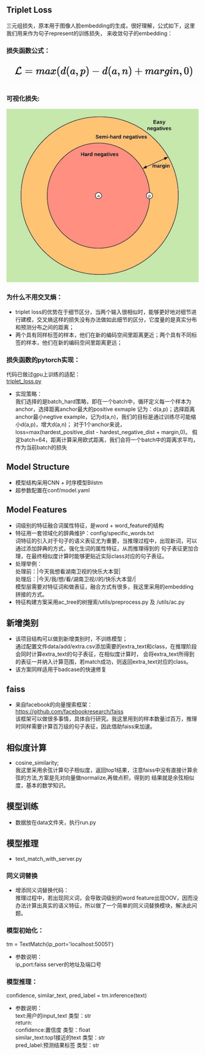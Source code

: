 ## Triplet Loss

三元组损失，原本用于图像人脸embedding的生成，很好理解，公式如下，这里我们用来作为句子represent的训练损失，
来收敛句子的embedding：  

### 损失函数公式：
![triplet_loss](png/formula.png)

### 可视化损失:
![triplet_loss](png/triplet_loss.jpg)

### 为什么不用交叉熵：
- triplet loss的优势在于细节区分，当两个输入很相似时，能够更好地对细节进行建模，交叉熵这样的损失没有办法做如此细节的区分，它度量的是真实分布和预测分布之间的距离；  
- 两个具有同样标签的样本，他们在新的编码空间里距离更近；两个具有不同标签的样本，他们在新的编码空间里距离更远；  

### 损失函数的pytorch实现：
代码已做过gpu上训练的适配：  
[triplet_loss.py](model/triplet_loss.py)
- 实现策略：  
我们选择的是batch_hard策略，即在一个batch中，循环定义每一个样本为anchor，选择距离anchor最大的positive exmaple
记为：d(a,p)；选择距离anchor最小negtive example，记为d(a,n)，我们的目标是通过训练尽可能缩小d(a,p)，增大d(a,n)；
对于1个anchor来说，loss=max(hardest_positive_dist - hardest_negative_dist + margin,0)。
假定batch=64，距离计算采用欧式距离，我们会将一个batch中的距离求平均，作为当前batch的损失

## Model Structure 
- 模型结构采用CNN + 时序模型Bilstm  
- 超参数配置在conf/model.yaml  

## Model Features
- 词级别的特征融合词属性特征，是word + word_feature的结构  
- 特征用一套领域化的辞典维护：config/specific_words.txt  
词特征的引入对于句子的语义表征尤为重要，当推理过程中，出现新词，可以通过添加辞典的方式，强化生词的属性特征，从而推理得到的
句子表征更加合理，在最终相似度计算时能够更贴近实际class对应的句子表征。  
- 处理举例：  
处理前：|今天我想看湖南卫视的快乐大本营|  
处理后：|今天/我/想/看/湖南卫视/<channel>/的/快乐大本营/<show>|  
模型层需要对特征词<channel>和<show>做表征，融合方式有很多，我这里采用的embedding拼接的方式。  
- 特征构建方案采用ac_tree的树搜索/utils/preprocess.py 及 /utils/ac.py  

## 新增类别
- 该项目结构可以做到新增类别时，不训练模型；  
通过配置文件data/add/extra.csv添加需要的extra_text和class，在推理阶段会同时计算extra_text的句子表征，在相似度计算时，
会将extra_text所得到的表征一并纳入计算范围，若match成功，则返回extra_text对应的class。  
- 该方案同样适用于badcase的快速修复  

## faiss
- 来自facebook的向量搜索框架：https://github.com/facebookresearch/faiss  
该框架可以做很多事情，具体自行研究。我这里用到的样本数量过百万，推理时同样需要计算百万级的句子表征，因此借助faiss来加速。  

## 相似度计算
- cosine_similarity;  
我这里采用余弦计算句子相似度，返回top1结果，注意faiss中没有直接计算余弦的方法,方案是先对向量做normalize,再做点积，得到的
结果就是余弦相似度，基本的数学知识。

## 模型训练
- 数据放在data文件夹，执行run.py

## 模型推理
- text_match_with_server.py

### 同义词替换
- 增添同义词替换代码：  
    推理过程中，若出现同义词，会导致词级别的word feature出现OOV，因而没办法计算出真实的语义特征，所以做了一个简单的同义词替换模块，解决此问题。

### 模型初始化：
tm = TextMatch(ip_port='localhost:50051')
- 参数说明：  
    ip_port:faiss server的地址及端口号  
### 模型推理：
confidence, similar_text, pred_label = tm.inference(text)  
- 参数说明：  
    text:用户的input_text 类型：str  
    return:  
       confidence:置信度 类型：float  
       similar_text:top1接近的text 类型：str  
       pred_label:预测结果标签 类型：str  
